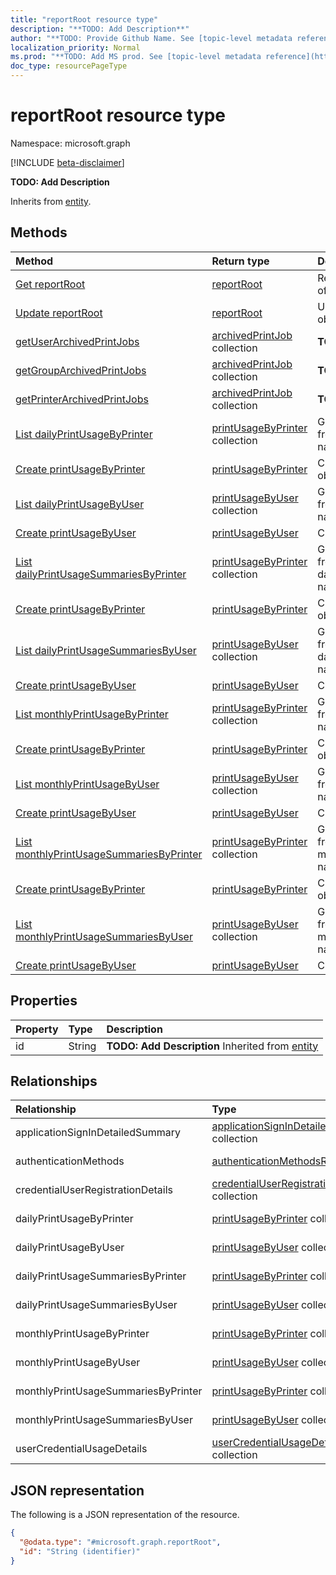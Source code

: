 ```yaml
---
title: "reportRoot resource type"
description: "**TODO: Add Description**"
author: "**TODO: Provide Github Name. See [topic-level metadata reference](https://msgo.azurewebsites.net/add/document/guidelines/metadata.html#topic-level-metadata)**"
localization_priority: Normal
ms.prod: "**TODO: Add MS prod. See [topic-level metadata reference](https://msgo.azurewebsites.net/add/document/guidelines/metadata.html#topic-level-metadata)**"
doc_type: resourcePageType
---
```


# reportRoot resource type

Namespace: microsoft.graph

[!INCLUDE [beta-disclaimer](../../includes/beta-disclaimer.md)]

**TODO: Add Description**


Inherits from [entity](../resources/entity.md).

## Methods
|Method|Return type|Description|
|:---|:---|:---|
|[Get reportRoot](../api/reportroot-get.md)|[reportRoot](../resources/reportroot.md)|Read the properties and relationships of a [reportRoot](../resources/reportroot.md) object.|
|[Update reportRoot](../api/reportroot-update.md)|[reportRoot](../resources/reportroot.md)|Update the properties of a [reportRoot](../resources/reportroot.md) object.|
|[getUserArchivedPrintJobs](../api/reportroot-getuserarchivedprintjobs.md)|[archivedPrintJob](../resources/archivedprintjob.md) collection|**TODO: Add Description**|
|[getGroupArchivedPrintJobs](../api/reportroot-getgrouparchivedprintjobs.md)|[archivedPrintJob](../resources/archivedprintjob.md) collection|**TODO: Add Description**|
|[getPrinterArchivedPrintJobs](../api/reportroot-getprinterarchivedprintjobs.md)|[archivedPrintJob](../resources/archivedprintjob.md) collection|**TODO: Add Description**|
|[List dailyPrintUsageByPrinter](../api/reportroot-list-dailyprintusagebyprinter.md)|[printUsageByPrinter](../resources/printusagebyprinter.md) collection|Get the printUsageByPrinter resources from the dailyPrintUsageByPrinter navigation property.|
|[Create printUsageByPrinter](../api/reportroot-post-dailyprintusagebyprinter.md)|[printUsageByPrinter](../resources/printusagebyprinter.md)|Create a new printUsageByPrinter object.|
|[List dailyPrintUsageByUser](../api/reportroot-list-dailyprintusagebyuser.md)|[printUsageByUser](../resources/printusagebyuser.md) collection|Get the printUsageByUser resources from the dailyPrintUsageByUser navigation property.|
|[Create printUsageByUser](../api/reportroot-post-dailyprintusagebyuser.md)|[printUsageByUser](../resources/printusagebyuser.md)|Create a new printUsageByUser object.|
|[List dailyPrintUsageSummariesByPrinter](../api/reportroot-list-dailyprintusagesummariesbyprinter.md)|[printUsageByPrinter](../resources/printusagebyprinter.md) collection|Get the printUsageByPrinter resources from the dailyPrintUsageSummariesByPrinter navigation property.|
|[Create printUsageByPrinter](../api/reportroot-post-dailyprintusagesummariesbyprinter.md)|[printUsageByPrinter](../resources/printusagebyprinter.md)|Create a new printUsageByPrinter object.|
|[List dailyPrintUsageSummariesByUser](../api/reportroot-list-dailyprintusagesummariesbyuser.md)|[printUsageByUser](../resources/printusagebyuser.md) collection|Get the printUsageByUser resources from the dailyPrintUsageSummariesByUser navigation property.|
|[Create printUsageByUser](../api/reportroot-post-dailyprintusagesummariesbyuser.md)|[printUsageByUser](../resources/printusagebyuser.md)|Create a new printUsageByUser object.|
|[List monthlyPrintUsageByPrinter](../api/reportroot-list-monthlyprintusagebyprinter.md)|[printUsageByPrinter](../resources/printusagebyprinter.md) collection|Get the printUsageByPrinter resources from the monthlyPrintUsageByPrinter navigation property.|
|[Create printUsageByPrinter](../api/reportroot-post-monthlyprintusagebyprinter.md)|[printUsageByPrinter](../resources/printusagebyprinter.md)|Create a new printUsageByPrinter object.|
|[List monthlyPrintUsageByUser](../api/reportroot-list-monthlyprintusagebyuser.md)|[printUsageByUser](../resources/printusagebyuser.md) collection|Get the printUsageByUser resources from the monthlyPrintUsageByUser navigation property.|
|[Create printUsageByUser](../api/reportroot-post-monthlyprintusagebyuser.md)|[printUsageByUser](../resources/printusagebyuser.md)|Create a new printUsageByUser object.|
|[List monthlyPrintUsageSummariesByPrinter](../api/reportroot-list-monthlyprintusagesummariesbyprinter.md)|[printUsageByPrinter](../resources/printusagebyprinter.md) collection|Get the printUsageByPrinter resources from the monthlyPrintUsageSummariesByPrinter navigation property.|
|[Create printUsageByPrinter](../api/reportroot-post-monthlyprintusagesummariesbyprinter.md)|[printUsageByPrinter](../resources/printusagebyprinter.md)|Create a new printUsageByPrinter object.|
|[List monthlyPrintUsageSummariesByUser](../api/reportroot-list-monthlyprintusagesummariesbyuser.md)|[printUsageByUser](../resources/printusagebyuser.md) collection|Get the printUsageByUser resources from the monthlyPrintUsageSummariesByUser navigation property.|
|[Create printUsageByUser](../api/reportroot-post-monthlyprintusagesummariesbyuser.md)|[printUsageByUser](../resources/printusagebyuser.md)|Create a new printUsageByUser object.|

## Properties
|Property|Type|Description|
|:---|:---|:---|
|id|String|**TODO: Add Description** Inherited from [entity](../resources/entity.md)|

## Relationships
|Relationship|Type|Description|
|:---|:---|:---|
|applicationSignInDetailedSummary|[applicationSignInDetailedSummary](../resources/applicationsignindetailedsummary.md) collection|**TODO: Add Description**|
|authenticationMethods|[authenticationMethodsRoot](../resources/authenticationmethodsroot.md)|**TODO: Add Description**|
|credentialUserRegistrationDetails|[credentialUserRegistrationDetails](../resources/credentialuserregistrationdetails.md) collection|**TODO: Add Description**|
|dailyPrintUsageByPrinter|[printUsageByPrinter](../resources/printusagebyprinter.md) collection|**TODO: Add Description**|
|dailyPrintUsageByUser|[printUsageByUser](../resources/printusagebyuser.md) collection|**TODO: Add Description**|
|dailyPrintUsageSummariesByPrinter|[printUsageByPrinter](../resources/printusagebyprinter.md) collection|**TODO: Add Description**|
|dailyPrintUsageSummariesByUser|[printUsageByUser](../resources/printusagebyuser.md) collection|**TODO: Add Description**|
|monthlyPrintUsageByPrinter|[printUsageByPrinter](../resources/printusagebyprinter.md) collection|**TODO: Add Description**|
|monthlyPrintUsageByUser|[printUsageByUser](../resources/printusagebyuser.md) collection|**TODO: Add Description**|
|monthlyPrintUsageSummariesByPrinter|[printUsageByPrinter](../resources/printusagebyprinter.md) collection|**TODO: Add Description**|
|monthlyPrintUsageSummariesByUser|[printUsageByUser](../resources/printusagebyuser.md) collection|**TODO: Add Description**|
|userCredentialUsageDetails|[userCredentialUsageDetails](../resources/usercredentialusagedetails.md) collection|**TODO: Add Description**|

## JSON representation
The following is a JSON representation of the resource.
<!-- {
  "blockType": "resource",
  "keyProperty": "id",
  "@odata.type": "microsoft.graph.reportRoot",
  "baseType": "microsoft.graph.entity",
  "openType": false
}
-->
``` json
{
  "@odata.type": "#microsoft.graph.reportRoot",
  "id": "String (identifier)"
}
```

